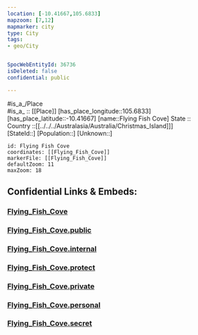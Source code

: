 ```yaml
---
location: [-10.41667,105.6833] 
mapzoom: [7,12] 
mapmarker: city 
type: City
tags:
- geo/City


SpocWebEntityId: 36736
isDeleted: false
confidential: public

---
```

#is_a_/Place  
#is_a_ :: [[Place]] 
[has_place_longitude::105.6833] 
[has_place_latitude::-10.41667] 
[name::Flying Fish Cove] 
State ::  
Country ::[[../../../Australasia/Australia/Christmas_Island]]]  
[StateId::] 
[Population::] 
[Unknown::] 


```leaflet
id: Flying Fish Cove
coordinates: [[Flying_Fish_Cove]] 
markerFile: [[Flying_Fish_Cove]] 
defaultZoom: 11 
maxZoom: 18
```


## Confidential Links & Embeds: 

### [Flying_Fish_Cove](/_Standards/Earth/Continent/Australasia/Australia/Christmas_Island/City/Flying_Fish_Cove.md) 

### [Flying_Fish_Cove.public](/_public/Earth/Continent/Australasia/Australia/Christmas_Island/City/Flying_Fish_Cove.public.md) 

### [Flying_Fish_Cove.internal](/_internal/Earth/Continent/Australasia/Australia/Christmas_Island/City/Flying_Fish_Cove.internal.md) 

### [Flying_Fish_Cove.protect](/_protect/Earth/Continent/Australasia/Australia/Christmas_Island/City/Flying_Fish_Cove.protect.md) 

### [Flying_Fish_Cove.private](/_private/Earth/Continent/Australasia/Australia/Christmas_Island/City/Flying_Fish_Cove.private.md) 

### [Flying_Fish_Cove.personal](/_personal/Earth/Continent/Australasia/Australia/Christmas_Island/City/Flying_Fish_Cove.personal.md) 

### [Flying_Fish_Cove.secret](/_secret/Earth/Continent/Australasia/Australia/Christmas_Island/City/Flying_Fish_Cove.secret.md)

